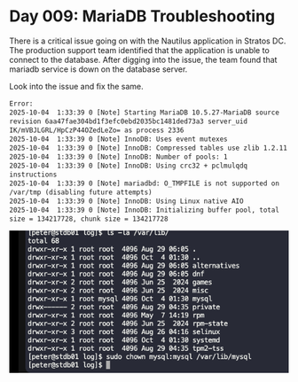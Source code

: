# Day 009: MariaDB Troubleshooting
There is a critical issue going on with the Nautilus application in Stratos DC. The production support team identified that the application is unable to connect to the database. After digging into the issue, the team found that mariadb service is down on the database server.



Look into the issue and fix the same.
```
Error:
2025-10-04  1:33:39 0 [Note] Starting MariaDB 10.5.27-MariaDB source revision 6aa47fae304bd1f3efc0ebd2035bc1481ded73a3 server_uid IK/mVBJLGRL/HpCzP44OZedLeZo= as process 2336
2025-10-04  1:33:39 0 [Note] InnoDB: Uses event mutexes
2025-10-04  1:33:39 0 [Note] InnoDB: Compressed tables use zlib 1.2.11
2025-10-04  1:33:39 0 [Note] InnoDB: Number of pools: 1
2025-10-04  1:33:39 0 [Note] InnoDB: Using crc32 + pclmulqdq instructions
2025-10-04  1:33:39 0 [Note] mariadbd: O_TMPFILE is not supported on /var/tmp (disabling future attempts)
2025-10-04  1:33:39 0 [Note] InnoDB: Using Linux native AIO
2025-10-04  1:33:39 0 [Note] InnoDB: Initializing buffer pool, total size = 134217728, chunk size = 134217728
```

![Permission Issue](image.png)